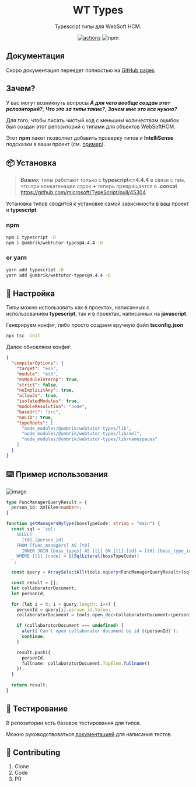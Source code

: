 <h1 align="center">WT Types</h1>
<div align="center">
  Typescript типы для WebSoft HCM.
  
  [![actions](https://github.com/umbrik/webtutor-types/actions/workflows/actions.yml/badge.svg)](https://github.com/umbrik/webtutor-types/actions/workflows/actions.yml)
  ![npm](https://img.shields.io/npm/dy/@umbrik/webtutor-types)
</div>

## Документация

Скоро документация переедет полностью на [GitHub pages](https://hcm-guru.github.io/docs/types/)

## Зачем?

У вас могут возникнуть вопросы **_А для чего вообще создан этот репозиторий?_**, **_Что это за типы такие?_**, **_Зачем мне это все нужно?_**

Для того, чтобы писать чистый код с меньшим количеством ошибок был создан этот репозиторий с типами для объектов WebSoftHCM.

Этот **npm** пакет позволяет добавить проверку типов и **IntelliSense** подсказки в ваши проект (см. [пример](#%EF%B8%8F-Пример-использования)).

## 📦 Установка

> **_Важно:_** типы работают только с **typescript<=4.4.4** в связи с тем, что при конкатенации строк **+** теперь превращается в **.concat** https://github.com/microsoft/TypeScript/pull/45304

Установка типов сводится к установке самой зависимости в ваш проект и **typescript**:

### npm

```bash
npm i typescript -D
npm i @umbrik/webtutor-types@4.4.4 -D
```

### or yarn

```bash
yarn add typescript -D
yarn add @umbrik/webtutor-types@4.4.4 -D
```

## 🔨 Настройка

Типы можно использовать как в проектах, написанных с использованием **typescript**, так и в проектах, написанных на **javascript**.

Генерируем конфиг, либо просто создаем вручную файл **tsconfig.json**

```bash
npx tsc -init
```

Далее обновляем конфиг:

```json
{
  "compilerOptions": {
    "target": "es5",
    "module": "es6",
    "esModuleInterop": true,
    "strict": false,
    "noImplicitAny": true,
    "allowJs": true,
    "isolatedModules": true,
    "moduleResolution": "node",
    "baseUrl": "src",
    "noLib": true,
    "typeRoots": [
      "node_modules/@umbrik/webtutor-types/lib",
      "node_modules/@umbrik/webtutor-types/lib/xml",
      "node_modules/@umbrik/webtutor-types/lib/namespaces"
    ]
  }
}
```

## ⌨️ Пример использования

![image](https://github.com/HCM-guru/webtutor-types/assets/693254/aefa6c12-4479-4cab-a7e8-c29d880358b7)

```ts
type FuncManagerQueryResult = {
  person_id: XmlElem<number>;
}

function getManagersByType(bossTypeCode: string = "main") {
  const sql = `sql:
    SELECT
      [t0].[person_id]
    FROM [func_managers] AS [t0]
      INNER JOIN [boss_types] AS [t1] ON [t1].[id] = [t0].[boss_type_id]
    WHERE [t1].[code] = ${SqlLiteral(bossTypeCode)}
  `;

  const query = ArraySelectAll(tools.xquery<FuncManagerQueryResult>(sql));

  const result = [];
  let collaboratorDocument;
  let personId;

  for (let i = 0; i < query.length; i++) {
    personId = query[i].person_id.Value;
    collaboratorDocument = tools.open_doc<CollaboratorDocument>(personId);

    if (collaboratorDocument === undefined) {
      alert(`Can't open collaborator document by id ${personId}`);
      continue;
    }

    result.push({
      personId,
      fullname: collaboratorDocument.TopElem.fullname()
    });
  }
  
  return result;
}
```

## 🔨 Тестирование

В репозитории есть базовое тестирования для типов.

Можно руководствоваться [документацией](https://github.com/ai/check-dts#writing-negative-test) для написания тестов.

## 🤝 Contributing

1. Clone
2. Code
3. PR
